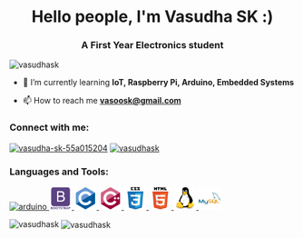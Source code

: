 <h1 align="center"> Hello people, I'm Vasudha SK :)</h1>
<h3 align="center">A First Year Electronics student</h3>

<p align="left"> <img src="https://komarev.com/ghpvc/?username=vasudhask&label=Profile%20views&color=0e75b6&style=flat" alt="vasudhask" /> </p>

- 🌱 I’m currently learning **IoT, Raspberry Pi, Arduino, Embedded Systems**

- 📫 How to reach me **vasoosk@gmail.com**

<h3 align="left">Connect with me:</h3>
<p align="left">
<a href="https://linkedin.com/in/vasudha-sk-55a015204" target="blank"><img align="center" src="https://raw.githubusercontent.com/rahuldkjain/github-profile-readme-generator/master/src/images/icons/Social/linked-in-alt.svg" alt="vasudha-sk-55a015204" height="30" width="40" /></a>
<a href="https://instagram.com/vasudhask" target="blank"><img align="center" src="https://raw.githubusercontent.com/rahuldkjain/github-profile-readme-generator/master/src/images/icons/Social/instagram.svg" alt="vasudhask" height="30" width="40" /></a>
</p>

<h3 align="left">Languages and Tools:</h3>
<p align="left"> <a href="https://www.arduino.cc/" target="_blank"> <img src="https://cdn.worldvectorlogo.com/logos/arduino-1.svg" alt="arduino" width="40" height="40"/> </a> <a href="https://getbootstrap.com" target="_blank"> <img src="https://raw.githubusercontent.com/devicons/devicon/master/icons/bootstrap/bootstrap-plain-wordmark.svg" alt="bootstrap" width="40" height="40"/> </a> <a href="https://www.cprogramming.com/" target="_blank"> <img src="https://raw.githubusercontent.com/devicons/devicon/master/icons/c/c-original.svg" alt="c" width="40" height="40"/> </a> <a href="https://www.w3schools.com/cpp/" target="_blank"> <img src="https://raw.githubusercontent.com/devicons/devicon/master/icons/cplusplus/cplusplus-original.svg" alt="cplusplus" width="40" height="40"/> </a> <a href="https://www.w3schools.com/css/" target="_blank"> <img src="https://raw.githubusercontent.com/devicons/devicon/master/icons/css3/css3-original-wordmark.svg" alt="css3" width="40" height="40"/> </a> <a href="https://www.w3.org/html/" target="_blank"> <img src="https://raw.githubusercontent.com/devicons/devicon/master/icons/html5/html5-original-wordmark.svg" alt="html5" width="40" height="40"/> </a> <a href="https://www.linux.org/" target="_blank"> <img src="https://raw.githubusercontent.com/devicons/devicon/master/icons/linux/linux-original.svg" alt="linux" width="40" height="40"/> </a> <a href="https://www.mysql.com/" target="_blank"> <img src="https://raw.githubusercontent.com/devicons/devicon/master/icons/mysql/mysql-original-wordmark.svg" alt="mysql" width="40" height="40"/> </a> </p>

<p><img align="left" src="https://github-readme-stats.vercel.app/api/top-langs?username=vasudhask&show_icons=true&locale=en&layout=compact" alt="vasudhask" /></p>

<p>&nbsp;<img align="center" src="https://github-readme-stats.vercel.app/api?username=vasudhask&show_icons=true&locale=en" alt="vasudhask" /></p>
